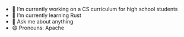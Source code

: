 - 🔭 I’m currently working on a CS curriculum for high school students
- 🌱 I’m currently learning Rust
- 💬 Ask me about anything
- 😄 Pronouns: Apache
